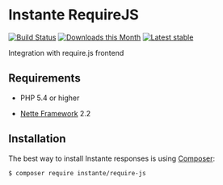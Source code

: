 Instante RequireJS
======

[![Build Status](https://travis-ci.org/instante/require-js.svg?branch=master)](https://travis-ci.org/instante/require-js)
[![Downloads this Month](https://img.shields.io/packagist/dm/instante/require-js.svg)](https://packagist.org/packages/instante/require-js)
[![Latest stable](https://img.shields.io/packagist/v/instante/require-js.svg)](https://packagist.org/packages/instante/require-js)

Integration with require.js frontend

Requirements
------------

- PHP 5.4 or higher

- [Nette Framework](https://github.com/nette/nette) 2.2



Installation
------------

The best way to install Instante responses is using  [Composer](http://getcomposer.org/):

```sh
$ composer require instante/require-js
```
